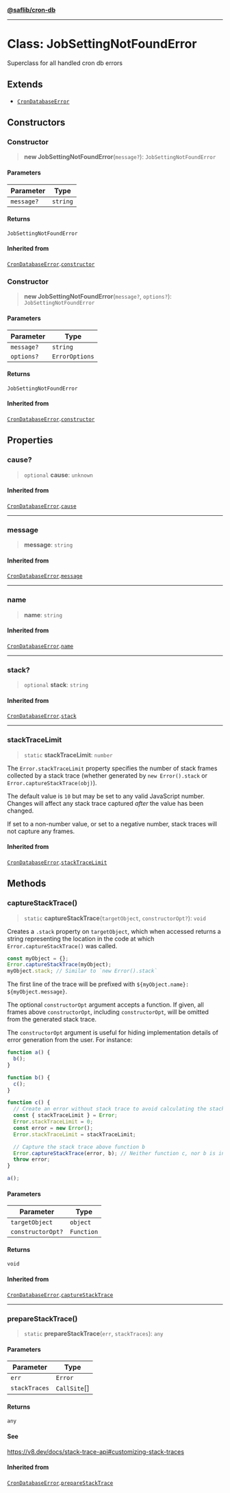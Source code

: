 [**@saflib/cron-db**](../index.md)

---

# Class: JobSettingNotFoundError

Superclass for all handled cron db errors

## Extends

- [`CronDatabaseError`](CronDatabaseError.md)

## Constructors

### Constructor

> **new JobSettingNotFoundError**(`message?`): `JobSettingNotFoundError`

#### Parameters

| Parameter  | Type     |
| ---------- | -------- |
| `message?` | `string` |

#### Returns

`JobSettingNotFoundError`

#### Inherited from

[`CronDatabaseError`](CronDatabaseError.md).[`constructor`](CronDatabaseError.md#constructor)

### Constructor

> **new JobSettingNotFoundError**(`message?`, `options?`): `JobSettingNotFoundError`

#### Parameters

| Parameter  | Type           |
| ---------- | -------------- |
| `message?` | `string`       |
| `options?` | `ErrorOptions` |

#### Returns

`JobSettingNotFoundError`

#### Inherited from

[`CronDatabaseError`](CronDatabaseError.md).[`constructor`](CronDatabaseError.md#constructor)

## Properties

### cause?

> `optional` **cause**: `unknown`

#### Inherited from

[`CronDatabaseError`](CronDatabaseError.md).[`cause`](CronDatabaseError.md#cause)

---

### message

> **message**: `string`

#### Inherited from

[`CronDatabaseError`](CronDatabaseError.md).[`message`](CronDatabaseError.md#message)

---

### name

> **name**: `string`

#### Inherited from

[`CronDatabaseError`](CronDatabaseError.md).[`name`](CronDatabaseError.md#name)

---

### stack?

> `optional` **stack**: `string`

#### Inherited from

[`CronDatabaseError`](CronDatabaseError.md).[`stack`](CronDatabaseError.md#stack)

---

### stackTraceLimit

> `static` **stackTraceLimit**: `number`

The `Error.stackTraceLimit` property specifies the number of stack frames
collected by a stack trace (whether generated by `new Error().stack` or
`Error.captureStackTrace(obj)`).

The default value is `10` but may be set to any valid JavaScript number. Changes
will affect any stack trace captured _after_ the value has been changed.

If set to a non-number value, or set to a negative number, stack traces will
not capture any frames.

#### Inherited from

[`CronDatabaseError`](CronDatabaseError.md).[`stackTraceLimit`](CronDatabaseError.md#stacktracelimit)

## Methods

### captureStackTrace()

> `static` **captureStackTrace**(`targetObject`, `constructorOpt?`): `void`

Creates a `.stack` property on `targetObject`, which when accessed returns
a string representing the location in the code at which
`Error.captureStackTrace()` was called.

```js
const myObject = {};
Error.captureStackTrace(myObject);
myObject.stack; // Similar to `new Error().stack`
```

The first line of the trace will be prefixed with
`${myObject.name}: ${myObject.message}`.

The optional `constructorOpt` argument accepts a function. If given, all frames
above `constructorOpt`, including `constructorOpt`, will be omitted from the
generated stack trace.

The `constructorOpt` argument is useful for hiding implementation
details of error generation from the user. For instance:

```js
function a() {
  b();
}

function b() {
  c();
}

function c() {
  // Create an error without stack trace to avoid calculating the stack trace twice.
  const { stackTraceLimit } = Error;
  Error.stackTraceLimit = 0;
  const error = new Error();
  Error.stackTraceLimit = stackTraceLimit;

  // Capture the stack trace above function b
  Error.captureStackTrace(error, b); // Neither function c, nor b is included in the stack trace
  throw error;
}

a();
```

#### Parameters

| Parameter         | Type       |
| ----------------- | ---------- |
| `targetObject`    | `object`   |
| `constructorOpt?` | `Function` |

#### Returns

`void`

#### Inherited from

[`CronDatabaseError`](CronDatabaseError.md).[`captureStackTrace`](CronDatabaseError.md#capturestacktrace)

---

### prepareStackTrace()

> `static` **prepareStackTrace**(`err`, `stackTraces`): `any`

#### Parameters

| Parameter     | Type         |
| ------------- | ------------ |
| `err`         | `Error`      |
| `stackTraces` | `CallSite`[] |

#### Returns

`any`

#### See

https://v8.dev/docs/stack-trace-api#customizing-stack-traces

#### Inherited from

[`CronDatabaseError`](CronDatabaseError.md).[`prepareStackTrace`](CronDatabaseError.md#preparestacktrace)
